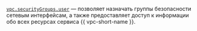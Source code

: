 [`vpc.securityGroups.user`](../../../../iam/concepts/access-control/roles.md#vpc-securitygroups-user) — позволяет назначать группы безопасности сетевым интерфейсам, а также предоставляет доступ к информации обо всех ресурсах сервиса {{ vpc-short-name }}.